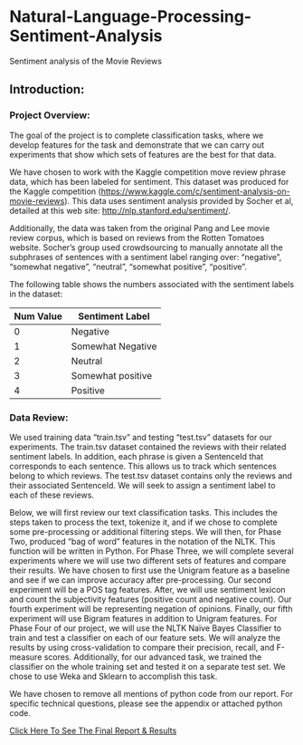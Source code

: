 # Natural-Language-Processing-Sentiment-Analysis
Sentiment analysis of the Movie Reviews


## Introduction: 
### Project Overview: 
The goal of the project is to complete classification tasks, where we develop features for the task and demonstrate that we can carry out experiments that show which sets of features are the best for that data.

We have chosen to work with the Kaggle competition move review phrase data, which has been labeled for sentiment. This dataset was produced for the Kaggle competition (https://www.kaggle.com/c/sentiment-analysis-on-movie-reviews). This data uses sentiment analysis provided by Socher et al, detailed at this web site: http://nlp.stanford.edu/sentiment/. 

Additionally, the data was taken from the original Pang and Lee movie review corpus, which is based on reviews from the Rotten Tomatoes website. Socher’s group used crowdsourcing to manually annotate all the subphrases of sentences with a sentiment label ranging over: “negative”, “somewhat negative”, “neutral”, “somewhat positive”, “positive”. 

The following table shows the numbers associated with the sentiment labels in the dataset:

Num Value | Sentiment Label
------------ | -------------
0 | Negative
1 | Somewhat Negative
2 | Neutral
3 | Somewhat positive 
4	| Positive 



### Data Review: 
We used training data “train.tsv” and testing “test.tsv” datasets for our experiments. The train.tsv dataset contained the reviews with their related sentiment labels. In addition, each phrase is given a SentenceId that corresponds to each sentence. This allows us to track which sentences belong to which reviews.  The test.tsv dataset contains only the reviews and their associated SentenceId. We will seek to assign a sentiment label to each of these reviews. 

Below, we will first review our text classification tasks. This includes the steps taken to process the text, tokenize it, and if we chose to complete some pre-processing or additional filtering steps. We will then, for Phase Two,  produced “bag of word” features in the notation of the NLTK. This function will be written in Python. For Phase Three, we will complete several experiments where we will use two different sets of features and compare their results. We have chosen to first use the Unigram feature as a baseline and see if  we can improve accuracy after pre-processing. Our second experiment will be a POS tag features. After, we will use sentiment lexicon and count the subjectivity features (positive count and  negative count).  Our fourth experiment will be representing negation of opinions. Finally, our fifth experiment will use Bigram features in addition to Unigram features. For Phase Four of our project, we will use the NLTK Naïve Bayes Classifier to train and test a classifier on each of our feature sets. We will analyze  the results by using cross-validation to compare their precision, recall, and F-measure scores. Additionally, for our advanced task, we trained the classifier on the whole training set and tested it on a separate test set. We chose to use Weka  and Sklearn to accomplish this task.

We have chosen to remove all mentions of python code from our report. For specific technical questions, please see the appendix or attached python code. 

[Click Here To See The Final Report & Results](https://github.com/ParInsights/Natural-Language-Processing-Sentiment-Analysis/blob/master/Parin_Patel_Final_Project.pdf)
